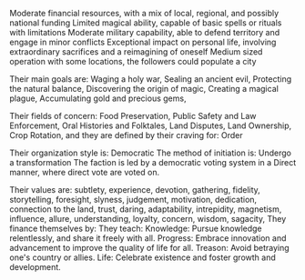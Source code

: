 
Moderate financial resources, with a mix of local, regional, and possibly national funding
Limited magical ability, capable of basic spells or rituals with limitations
Moderate military capability, able to defend territory and engage in minor conflicts
Exceptional impact on personal life, involving extraordinary sacrifices and a reimagining of oneself
Medium sized operation with some locations, the followers could populate a city

Their main goals are: Waging a holy war, Sealing an ancient evil, Protecting the natural balance, Discovering the origin of magic, Creating a magical plague, Accumulating gold and precious gems, 

Their fields of concern: Food Preservation, Public Safety and Law Enforcement, Oral Histories and Folktales, Land Disputes, Land Ownership, Crop Rotation, and they are defined by their craving for: Order

Their organization style is: Democratic
The method of initiation is: Undergo a transformation
The faction is led by a democratic voting system in a Direct manner, where direct vote are voted on.

Their values are: subtlety, experience, devotion, gathering, fidelity, storytelling, foresight, slyness, judgement, motivation, dedication, connection to the land, trust, daring, adaptability, intrepidity, magnetism, influence, allure, understanding, loyalty, concern, wisdom, sagacity, 
They finance themselves by: 
They teach: Knowledge: Pursue knowledge relentlessly, and share it freely with all. Progress: Embrace innovation and advancement to improve the quality of life for all. Treason: Avoid betraying one's country or allies. Life: Celebrate existence and foster growth and development. 

